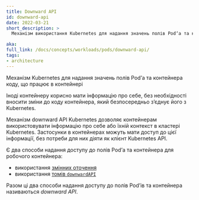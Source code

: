 ```yaml
---
title: Downward API
id: downward-api
date: 2022-03-21
short_description: >
  Механізм використання Kubernetes для надання значень полів Podʼа та контейнера коду, що працює в контейнері.

aka:
full_link: /docs/concepts/workloads/pods/downward-api/
tags:
- architecture
---
```


Механізм Kubernetes для надання значень полів Podʼа та контейнера коду, що працює в контейнері

<!--more-->

Іноді контейнеру корисно мати інформацію про себе, без необхідності вносити зміни до коду контейнера, який безпосередньо зʼєднує його з Kubernetes.

Механізм downward API Kubernetes дозволяє контейнерам використовувати інформацію про себе або їхній контекст в кластері Kubernetes. Застосунки в контейнерах можуть мати доступ до цієї інформації, без потреби для них діяти як клієнт Kubernetes API.

Є два способи надання доступу до полів Podʼа та контейнера для робочого контейнера:

* використання [змінних оточення](/uk/docs/tasks/inject-data-application/environment-variable-expose-pod-information/)
* використання [томів `downwardAPI`](/uk/docs/tasks/inject-data-application/downward-api-volume-expose-pod-information/)

Разом ці два способи надання доступу до полів Podʼів та контейнера називаються _downward API_.
